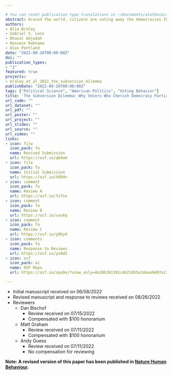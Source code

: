 ```yaml
---

# You can reset publication type translations in ~/Documents/aletheia/aletheia/themes/github.com/wowchemy/wowchemy-hugo-modules/wowchemy/v5/i18n/en.yaml
abstract: Around the world, citizens are voting away the democracies they claim to cherish. Why are they voting against their own values? In this article, we provide evidence that this behavior is driven in part by fear that their opponents might dismantle democracy first. In an observational study (N=1,973), we find that US partisans who most fear the other party’s willingness to subvert democracy are also those most willing to support subverting democracy themselves. In experimental studies (N=2,543, N=1,848), we use an intervention to reduce these often exaggerated fears. With these fears reduced, partisans become more committed to upholding democratic norms. They may also become more willing to vote against candidates of their own party who break these norms. The findings suggest that we can foster democratic stability by strengthening trust in opposing partisans’ commitment to democracy.
authors:
- Alia Braley
- Gabriel S. Lenz
- Dhaval Adjodah
- Hossein Rahnama
- Alex Pentland
date: "2022-08-26T00:00:00Z"
doi: ""
publication_types:
- "2"
featured: true
projects:
- braley_et_al_2022_the_subversion_dilemma
publishDate: "2022-08-26T00:00:00Z"
tags: ["Political Science", "American Politics", "Voting Behavior"]
title: 'The Subversion Dilemma: Why Voters Who Cherish Democracy Participate in Democratic Backsliding'
url_code: ""
url_dataset: ""
url_pdf: ""
url_poster: ""
url_project: ""
url_slides: ""
url_source: ""
url_video: ""
links:
- icon: file
  icon_pack: fa
  name: Revised Submission
  url: https://osf.io/qb4wm
- icon: file
  icon_pack: fa
  name: Initial Submission
  url: https://osf.io/h894n
- icon: comment
  icon_pack: fa
  name: Review A
  url: https://osf.io/fz7nx
- icon: comment
  icon_pack: fa
  name: Review B
  url: https://osf.io/uxv6q
- icon: comment
  icon_pack: fa
  name: Review C
  url: https://osf.io/g9by4
- icon: comments
  icon_pack: fa
  name: Response to Reviews
  url: https://osf.io/yv8d5
- icon: osf
  icon_pack: ai
  name: OSF Repo
  url: https://osf.io/npa9x/?view_only=4e28b361391c4b21855a3daae9d07a13

---
```

* Initial manuscript received on 06/08/2022
* Revised manuscript and response to reviews received on 08/26/2022
* Reviewers
    * Dan Bischof
        * Review received on 07/15/2022
        * Compensated with $100 honorarium
    * Matt Graham
        * Review received on 07/11/2022
        * Compensated with $100 honorarium
    * Andy Guess
        * Review received on 07/11/2022
        * No compensation for reviewing
        
**Note: A revised version of this paper has been published in [Nature Human Behaviour](https://doi.org/10.1038/s41562-023-01594-w).**